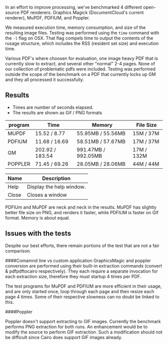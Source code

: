 In an effort to improve processing, we've benchmarked 4 different open-source PDF renderers.  Graphics Magick (DocumentCloud's current renderer), MuPDF, PDFIUM, and Poppler.

We measured execution time, memory consumption, and size of the resulting image files.   Testing was performed using the `time` command with the `-l` flag on OSX.  That flag compels time to output the contents of the rusage structure, which includes the RSS (resident set size) and execution time.

Various PDF's where choosen for evaluation, one image heavy PDF that is currently slow to extract, and several other "normal" 2-4 pages. None of our collection of problematic pdfs were included. Testing was performed outside the scope of the benchmark on a PDF that currently locks up GM and they all processed it successfully.

Results
-----
* Times are number of seconds elapsed.
* The results are shown as Gif / PNG formats

|  program | Time | Memory | File Size |
| ------------- | ----------- | ------------- | ----------- |
| MUPDF | 15.52 / 8.77|55.95MB / 55.56MB | 15M / 37M |
| PDFIUM | 11.68 / 16.69|58.51MB / 57.67MB | 17M / 37M |
| GM | 202.92 / 183.54|991.47MB / 992.05MB | 17M / 132M |
| POPPLER | 71.45 / 69.26|28.05MB / 28.06MB | 44M / 44M |


| Name | Description          |
| ------------- | ----------- |
| Help      | Display the help window.|
| Close     | Closes a window     |

PDFIUm and MuPDF are neck and neck in the results.  MuPDF has slightly better file size on PNG, and renders it faster, while PDFIUM is faster on GIf format.  Memory is about equal.




Issues with the tests
--------------

Despite our best efforts, there remain portions of the test that are not a fair comparison.

####Comamnd line vs custom application
GraphicsMagic and poppler conversion are performed using their built-in extraction commands (convert & pdfpdftocairo respectively).
They each require a separate invocation for each extraction size, therefore they must startup 4 times per PDF.

The test programs for MuPDF and PDFIUM are more efficient in their usage, and are only started once, loop through each page and then resize each page 4 times.  Some of their respective slowness can no doubt be linked to this.

####Poppler

Poppler doesn't support extracting to GIF images.  Currently the benchmark performs PNG extraction for both runs.  An enhancement would be to modify the source to perform GIF extraction.  Such a modification should not be difficult since Cairo does support GIF images already.
